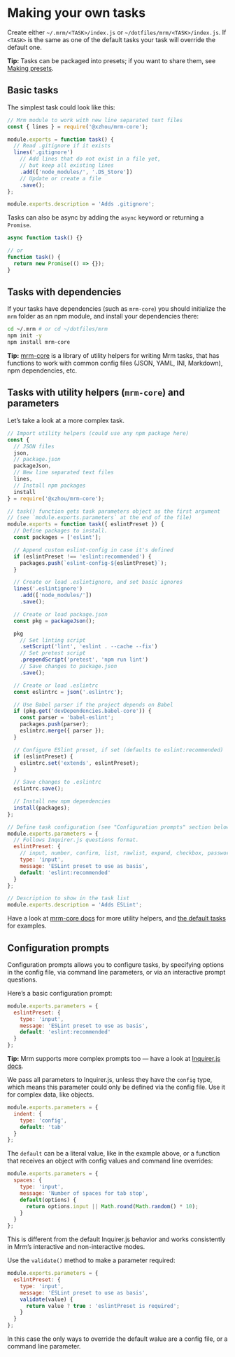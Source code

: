 <!-- Making tasks -->

# Making your own tasks

Create either `~/.mrm/<TASK>/index.js` or `~/dotfiles/mrm/<TASK>/index.js`. If `<TASK>` is the same as one of the default tasks your task will override the default one.

**Tip:** Tasks can be packaged into presets; if you want to share them, see [Making presets](Making_presets.md).

## Basic tasks

The simplest task could look like this:

```js
// Mrm module to work with new line separated text files
const { lines } = require('@xzhou/mrm-core');

module.exports = function task() {
  // Read .gitignore if it exists
  lines('.gitignore')
    // Add lines that do not exist in a file yet,
    // but keep all existing lines
    .add(['node_modules/', '.DS_Store'])
    // Update or create a file
    .save();
};

module.exports.description = 'Adds .gitignore';
```

Tasks can also be async by adding the `async` keyword or returning a `Promise`.

```js
async function task() {}

// or
function task() {
  return new Promise(() => {});
}
```

## Tasks with dependencies

If your tasks have dependencies (such as `mrm-core`) you should initialize the `mrm` folder as an npm module, and install your dependencies there:

```bash
cd ~/.mrm # or cd ~/dotfiles/mrm
npm init -y
npm install mrm-core
```

**Tip:** [mrm-core](https://github.com/sapegin/mrm/tree/master/packages/mrm-core) is a library of utility helpers for writing Mrm tasks, that has functions to work with common config files (JSON, YAML, INI, Markdown), npm dependencies, etc.

## Tasks with utility helpers (`mrm-core`) and parameters

Let’s take a look at a more complex task.

```js
// Import utility helpers (could use any npm package here)
const {
  // JSON files
  json,
  // package.json
  packageJson,
  // New line separated text files
  lines,
  // Install npm packages
  install
} = require('@xzhou/mrm-core');

// task() function gets task parameters object as the first argument
// (see `module.exports.parameters` at the end of the file)
module.exports = function task({ eslintPreset }) {
  // Define packages to install.
  const packages = ['eslint'];

  // Append custom eslint-config in case it's defined
  if (eslintPreset !== 'eslint:recommended') {
    packages.push(`eslint-config-${eslintPreset}`);
  }

  // Create or load .eslintignore, and set basic ignores
  lines('.eslintignore')
    .add(['node_modules/'])
    .save();

  // Create or load package.json
  const pkg = packageJson();

  pkg
    // Set linting script
    .setScript('lint', 'eslint . --cache --fix')
    // Set pretest script
    .prependScript('pretest', 'npm run lint')
    // Save changes to package.json
    .save();

  // Create or load .eslintrc
  const eslintrc = json('.eslintrc');

  // Use Babel parser if the project depends on Babel
  if (pkg.get('devDependencies.babel-core')) {
    const parser = 'babel-eslint';
    packages.push(parser);
    eslintrc.merge({ parser });
  }

  // Configure ESlint preset, if set (defaults to eslint:recommended)
  if (eslintPreset) {
    eslintrc.set('extends', eslintPreset);
  }

  // Save changes to .eslintrc
  eslintrc.save();

  // Install new npm dependencies
  install(packages);
};

// Define task configuration (see "Configuration prompts" section below for details)
module.exports.parameters = {
  // Follows Inquirer.js questions format.
  eslintPreset: {
    // input, number, confirm, list, rawlist, expand, checkbox, password, editor
    type: 'input',
    message: 'ESLint preset to use as basis',
    default: 'eslint:recommended'
  }
};

// Description to show in the task list
module.exports.description = 'Adds ESLint';
```

Have a look at [mrm-core docs](https://github.com/sapegin/mrm/tree/master/packages/mrm-core#api) for more utility helpers, and [the default tasks](../Readme.md#tasks) for examples.

## Configuration prompts

Configuration prompts allows you to configure tasks, by specifying options in the config file, via command line parameters, or via an interactive prompt questions.

Here’s a basic configuration prompt:

```js
module.exports.parameters = {
  eslintPreset: {
    type: 'input',
    message: 'ESLint preset to use as basis',
    default: 'eslint:recommended'
  }
};
```

**Tip:** Mrm supports more complex prompts too — have a look at [Inquirer.js docs](https://github.com/SBoudrias/Inquirer.js#objects).

We pass all parameters to Inquirer.js, unless they have the `config` type, which means this parameter could only be defined via the config file. Use it for complex data, like objects.

```js
module.exports.parameters = {
  indent: {
    type: 'config',
    default: 'tab'
  }
};
```

The `default` can be a literal value, like in the example above, or a function that receives an object with config values and command line overrides:

```js
module.exports.parameters = {
  spaces: {
    type: 'input',
    message: 'Number of spaces for tab stop',
    default(options) {
      return options.input || Math.round(Math.random() * 10);
    }
  }
};
```

This is different from the default Inquirer.js behavior and works consistently in Mrm’s interactive and non-interactive modes.

Use the `validate()` method to make a parameter required:

```js
module.exports.parameters = {
  eslintPreset: {
    type: 'input',
    message: 'ESLint preset to use as basis',
    validate(value) {
      return value ? true : 'eslintPreset is required';
    }
  }
};
```

In this case the only ways to override the default walue are a config file, or a command line parameter.
